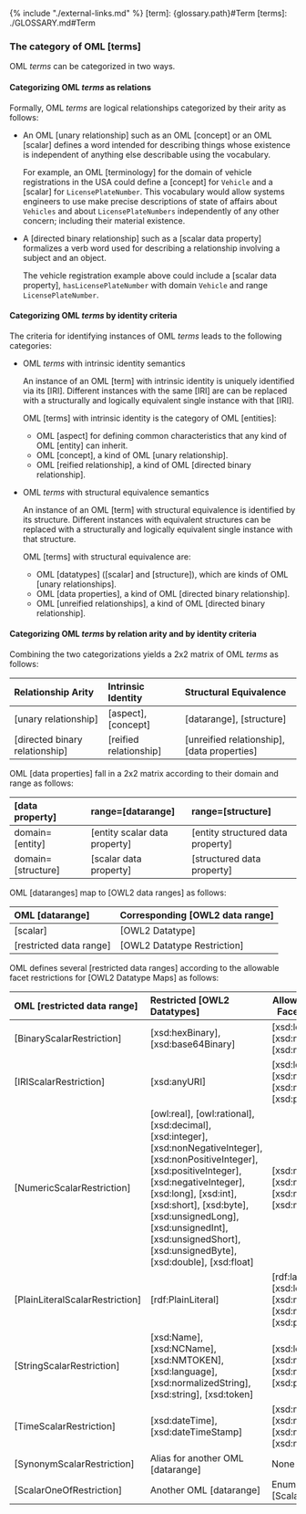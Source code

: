 {% include "./external-links.md" %}
[term]: {glossary.path}#Term
[terms]: ./GLOSSARY.md#Term


### The category of OML [terms]

OML *terms* can be categorized in two ways.

#### Categorizing OML *terms* as relations

Formally, OML *terms* are logical relationships categorized by their arity as follows:

- An OML [unary relationship] such as an OML [concept] or 
  an OML [scalar] defines a word intended for describing things 
  whose existence is independent of anything else describable using the vocabulary.
  
  For example, an OML [terminology] for the domain of vehicle registrations 
  in the USA could define a [concept] for `Vehicle` and 
  a [scalar] for `LicensePlateNumber`. This vocabulary would allow systems 
  engineers to use make precise descriptions of state of affairs about `Vehicles` and 
  about `LicensePlateNumbers` independently of any other concern; including their material 
  existence.
  
- A [directed binary relationship] such as a [scalar data property] formalizes a verb word used for describing
  a relationship involving a subject and an object.

  The vehicle registration example above could include a [scalar data property], `hasLicensePlateNumber` 
  with domain `Vehicle` and range `LicensePlateNumber`. 

#### Categorizing OML *terms* by identity criteria

The criteria for identifying instances of OML *terms* leads to the following categories:

- OML *terms* with intrinsic identity semantics

  An instance of an OML [term] with intrinsic identity is uniquely identified via its [IRI].
  Different instances with the same [IRI] are can be replaced with 
  a structurally and logically equivalent single instance with that [IRI].

  OML [terms] with intrinsic identity is the category of OML [entities]:
    - OML [aspect] for defining common characteristics that any kind of OML [entity] can inherit.
    - OML [concept], a kind of OML [unary relationship].
    - OML [reified relationship], a kind of OML [directed binary relationship].
  
- OML *terms* with structural equivalence semantics

  An instance of an OML [term] with structural equivalence is identified by its structure.
  Different instances with equivalent structures can be replaced with 
  a structurally and logically equivalent single instance with that structure.
 
  OML [terms] with structural equivalence are:
  - OML [datatypes] ([scalar] and [structure]), which are kinds of OML [unary relationships].
  - OML [data properties], a kind of OML [directed binary relationship].
  - OML [unreified relationships], a kind of OML [directed binary relationship].

#### Categorizing OML *terms* by relation arity and by identity criteria

Combining the two categorizations yields a 2x2 matrix of OML *terms* as follows:

|Relationship Arity             |Intrinsic Identity            |Structural Equivalence |
|:------------------------------|:-----------------------------|:----------------------|
|[unary relationship]           |[aspect], [concept]           |[datarange], [structure]  |
|[directed binary relationship] |[reified relationship]        |[unreified relationship], [data properties]|

OML [data properties] fall in a 2x2 matrix according to their domain and range as follows:

|[data property]                |range=[datarange]              |range=[structure]                  |
|:------------------------------|:------------------------------|:----------------------------------|
|domain=[entity]                |[entity scalar data property]  |[entity structured data property]  |
|domain=[structure]             |[scalar data property]         |[structured data property]         |

OML [dataranges] map to [OWL2 data ranges] as follows:

|OML [datarange]                |Corresponding [OWL2 data range]    |
|:------------------------------|:----------------------------------|
|[scalar]                       |[OWL2 Datatype]       |
|[restricted data range]        |[OWL2 Datatype Restriction]        |

OML defines several [restricted data ranges] according to the allowable facet restrictions for [OWL2 Datatype Maps] as follows:

|OML [restricted data range]    |Restricted [OWL2 Datatypes]            | Allowed Restriction Facets or Axioms       |
|:------------------------------|:--------------------------------------|--------------------------------------------|
|[BinaryScalarRestriction]      |[xsd:hexBinary], [xsd:base64Binary]    |[xsd:length], [xsd:minLength], [xsd:maxLength]|
|[IRIScalarRestriction]         |[xsd:anyURI]                           |[xsd:length], [xsd:minLength], [xsd:maxLength], [xsd:pattern]|
|[NumericScalarRestriction]     |[owl:real], [owl:rational], [xsd:decimal], [xsd:integer], [xsd:nonNegativeInteger], [xsd:nonPositiveInteger], [xsd:positiveInteger], [xsd:negativeInteger], [xsd:long], [xsd:int], [xsd:short], [xsd:byte], [xsd:unsignedLong], [xsd:unsignedInt], [xsd:unsignedShort], [xsd:unsignedByte], [xsd:double], [xsd:float] |[xsd:minExclusive], [xsd:minInclusive], [xsd:maxExclusive], [xsd:maxInclusive]|
|[PlainLiteralScalarRestriction]|[rdf:PlainLiteral]                     |[rdf:langRange], [xsd:length], [xsd:minLength], [xsd:maxLength], [xsd:pattern]|
|[StringScalarRestriction]      |[xsd:Name], [xsd:NCName], [xsd:NMTOKEN],[xsd:language], [xsd:normalizedString], [xsd:string], [xsd:token] |[xsd:length], [xsd:minLength], [xsd:maxLength], [xsd:pattern]|
|[TimeScalarRestriction]        |[xsd:dateTime], [xsd:dateTimeStamp]    |[xsd:minExclusive], [xsd:minInclusive], [xsd:maxExclusive], [xsd:maxInclusive]|
|[SynonymScalarRestriction]     |Alias for another OML [datarange]      |None|
|[ScalarOneOfRestriction]       |Another OML [datarange]                |Enumeration of [ScalarOneOfLiteral]|



